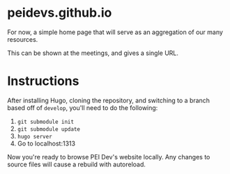 # peidevs.github.io

For now, a simple home page that will serve as an aggregation of our many resources.

This can be shown at the meetings, and gives a single URL.

# Instructions

After installing Hugo, cloning the repository, and switching to a branch based off of `develop`, you'll need to do the following:

1. `git submodule init`
2. `git submodule update`
3. `hugo server`
4. Go to localhost:1313

Now you're ready to browse PEI Dev's website locally. Any changes to source files will cause a rebuild with autoreload.
